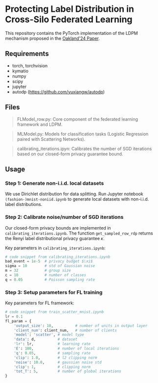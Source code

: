 # Protecting Label Distribution in Cross-Silo Federated Learning


This repository contains the PyTorch implementation of the LDPM mechanism proposed in the [Oakland'24 Paper](https://ieeexplore.ieee.org/document/10646748).

## Requirements 
- torch, torchvision
- kymatio
- numpy
- scipy
- jupyter
- autodp (https://github.com/yuxiangw/autodp)

## Files
> FLModel_row.py: Core component of the federated learning framework and LDPM.

> MLModel.py: Models for classification tasks (Logistic Regression paired with Scattering Networks).

> calibrating_iterations.ipyn: Calibrates the number of SGD iterations based on our closed-form privacy guarantee bound.

## Usage
### Step 1: Generate non-i.i.d. local datasets
We use Dirichlet distribution for data splitting. Run Jupyter notebook ```(fashion-)mnist-noniid.ipynb``` to generate local datasets with non-i.i.d. label distributions.

### Step 2: Calibrate noise/number of SGD iterations
Our closed-form privacy bounds are implemented in ```calibrating_iterations.ipynb```. The function ```get_sampled_row_rdp``` returns the Renyi label distributional privacy guarantee $\kappa$.

Key parameters in ```calibrating_iterations.ipynb```:
```python
# code snippet from calibrating_iterations.ipynb
bad_event = 1e-5  # privacy budget $\xi$
sigma = 10        # std of Gaussian noise
m = 32            # group size
c = 10            # number of classes
q = 0.05          # Poisson sampling rate
```

### Step 3: Setup parameters for FL training
Key parameters for FL framework:
```python
# code snippet from train_scatter_mnist.ipynb
lr = 0.1
fl_param = {
    'output_size': 10,          # number of units in output layer
    'client_num': client_num,   # number of clients
    'model': 'scatter', # model type
    'data': d,          # dataset
    'lr': lr,           # learning rate
    'E': 100,           # number of local iterations
    'q': 0.05,          # sampling rate
    'clip': 1.0,        # l2 clipping norm 
    'noise': 10.0,      # gaussian noise std
    'clip': 1,          # clipping norm
    'tot_T': 5,         # number of global iterations
}
```